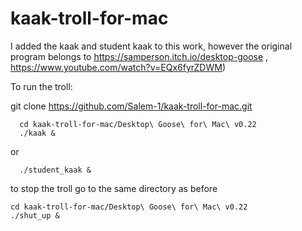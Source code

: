 # kaak-troll-for-mac
I added the kaak and student kaak to this work, however the original program belongs to https://samperson.itch.io/desktop-goose , https://www.youtube.com/watch?v=EQx6fyrZDWM)

To run the troll:

git clone https://github.com/Salem-1/kaak-troll-for-mac.git
```
  cd kaak-troll-for-mac/Desktop\ Goose\ for\ Mac\ v0.22
  ./kaak &
```
or
```
  ./student_kaak &
```
to stop the troll go to the same directory as before
  ```
  cd kaak-troll-for-mac/Desktop\ Goose\ for\ Mac\ v0.22
  ./shut_up &
```
